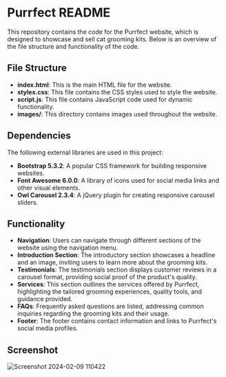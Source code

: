 # Purrfect README

This repository contains the code for the Purrfect website, which is designed to showcase and sell cat grooming kits. Below is an overview of the file structure and functionality of the code.

## File Structure

- **index.html**: This is the main HTML file for the website.
- **styles.css**: This file contains the CSS styles used to style the website.
- **script.js**: This file contains JavaScript code used for dynamic functionality.
- **images/**: This directory contains images used throughout the website.

## Dependencies

The following external libraries are used in this project:

- **Bootstrap 5.3.2**: A popular CSS framework for building responsive websites.
- **Font Awesome 6.0.0**: A library of icons used for social media links and other visual elements.
- **Owl Carousel 2.3.4**: A jQuery plugin for creating responsive carousel sliders.

## Functionality

- **Navigation**: Users can navigate through different sections of the website using the navigation menu.
- **Introduction Section**: The introductory section showcases a headline and an image, inviting users to learn more about the grooming kits.
- **Testimonials**: The testimonials section displays customer reviews in a carousel format, providing social proof of the product's quality.
- **Services**: This section outlines the services offered by Purrfect, highlighting the tailored grooming experiences, quality tools, and guidance provided.
- **FAQs**: Frequently asked questions are listed, addressing common inquiries regarding the grooming kits and their usage.
- **Footer**: The footer contains contact information and links to Purrfect's social media profiles.


## Screenshot
![Screenshot 2024-02-09 110422](https://github.com/TracyK10/OIBSIP/assets/107494362/569f3a06-5d2a-43da-a5c3-b5005f074243)
